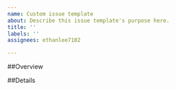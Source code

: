 ```yaml
---
name: Custom issue template
about: Describe this issue template's purpose here.
title: ''
labels: ''
assignees: ethanlee7102

---
```


##Overview  

##Details
